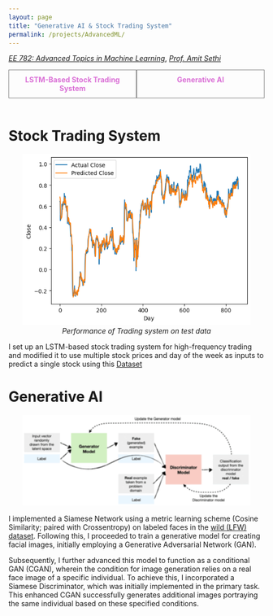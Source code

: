```yaml
---
layout: page
title: "Generative AI & Stock Trading System"
permalink: /projects/AdvancedML/
---
```



  [_EE 782: Advanced Topics in Machine Learning_](https://www.ee.iitb.ac.in/web/course_lists/ee-782-advanced-machine-learning/), [_Prof. Amit Sethi_](https://www.ee.iitb.ac.in/~asethi/)  

<div style="display: flex;">
   <a href="https://github.com/Vansh28Kapoor/Advanced-Machine-Learning/tree/main/Stock%20Trading%20System" style="flex: 1; padding: 10px; border: 1px solid grey; text-align: center; text-decoration: none;">
        <div style="font-weight: bold; color: orchid;">LSTM-Based Stock Trading System</div>
    </a>
    <a href="https://github.com/Vansh28Kapoor/Advanced-Machine-Learning/tree/main/Generative%20AI" style="flex: 1; padding: 10px; border: 1px solid grey; text-align: center; text-decoration: none;">
        <div style="font-weight: bold; color: orchid;">Generative AI</div>
    </a>
</div>

<br>

# Stock Trading System
<p align="center">
    <img width="450" src="/assets/img/LSTM.png">
  <br>
    <em>Performance of Trading system on test data</em>
</p>

I set up an LSTM-based stock trading system for high-frequency trading and modified it to use multiple stock prices and day of the week as inputs to predict a single stock using this [Dataset](https://www.kaggle.com/datasets/rohanrkalbag/ee782)

# Generative AI

<p align="center">
    <img width="450"  src="/assets/img/GANS.gif">
</p>

I implemented a Siamese Network using a metric learning scheme (Cosine Similarity; paired with Crossentropy) on labeled faces in the [wild (LFW) dataset](http://vis-www.cs.umass.edu/lfw/). Following this, I proceeded to train a generative model for creating facial images, initially employing a Generative Adversarial Network (GAN). 


Subsequently, I further advanced this model to function as a conditional GAN (CGAN), wherein the condition for image generation relies on a real face image of a specific individual. To achieve this, I incorporated a Siamese Discriminator, which was initially implemented in the primary task. This enhanced CGAN successfully generates additional images portraying the same individual based on these specified conditions.

